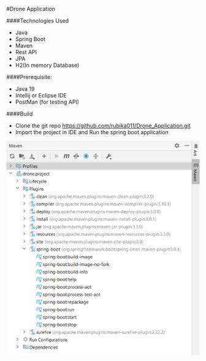 #Drone Application

####Technologies Used
- Java
- Spring Boot
- Maven
- Rest API
- JPA
- H2(In memory Database)

####Prerequisite:
- Java 19
- Intellij or Eclipse IDE
- PostMan (for testing API)

####Build
- Clone the git repo https://github.com/rubika011/Drone_Application.git
- Import the project in IDE and Run the spring boot application
<img src="images/Springboot_run.PNG" title="Run Spring Boot Application">

